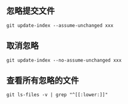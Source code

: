 ## 忽略提交文件
```
git update-index --assume-unchanged xxx
```

## 取消忽略
```
git update-index --no-assume-unchanged xxx
```

## 查看所有忽略的文件
```
git ls-files -v | grep "^[[:lower:]]"
```